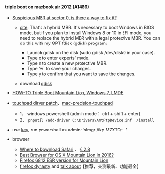 #### triple boot on macbook air 2012 (A1466)

* [Suspicious MBR at sector 0, is there a way to fix it?](https://superuser.com/questions/1140907/suspicious-mbr-at-sector-0-is-there-a-way-to-fix-it)
   * [cite](https://superuser.com/a/1142088/673168): That's a hybrid MBR. It's necessary to boot Windows in BIOS mode, but if you plan to install Windows 8 or 10 in EFI mode, you need to replace the hybrid MBR with a legal protective MBR. You can do this with my GPT fdisk (gdisk) program:
        - Launch gdisk on the disk (sudo gdisk /dev/disk0 in your case).
        - Type x to enter experts' mode.
        - Type n to create a new protective MBR.
        - Type 'w` to save your changes.
        - Type y to confirm that you want to save the changes.
    
   * download [gdisk](https://sourceforge.net/projects/gptfdisk/files/gptfdisk/)

* [HOW-TO Triple Boot Mountain Lion, Windows 7, LMDE](https://forums.linuxmint.com/viewtopic.php?t=132603)

* [touchpad dirver patch](https://www.douban.com/note/868175161/?_i=2043220h3i97ks)、[mac-precision-touchpad](https://github.com/imbushuo/mac-precision-touchpad/releases)
  * 1、 windows powershell (admin mode： ctrl + shift + enter)
  * 2、 ```pnputil /add-driver C:\Drivers\AmtPtpDevice.inf  /install```

* use [key](https://learn.microsoft.com/zh-cn/windows-server/get-started/kms-client-activation-keys?tabs=windows1110ltsc%2Cwindows81%2Cserver2025%2Cversion1803), run powershell as admin: 'slmgr /ikp M7XTQ-...'
* browser
  * [Where to Download Safari](https://www.iclarified.com/89103/where-to-download-safari) 、 [6.2.8](https://filehippo.com/mac/download_safari_for_mac/6.2.8/)
  * [Best Browser for OS X Mountain Lion in 2016?](https://forums.macrumors.com/threads/best-browser-for-os-x-mountain-lion-in-2016.1985353/)
  * [Firefox 68.12 ESR version for Mountain Lion](https://forums.macrumors.com/threads/firefox-quantum-ported-to-10-7-10-8.2191887/post-28827495)
  * [firefox dynasty](https://github.com/i3roly/firefox-dynasty/releases) and [talk about](https://forums.macrumors.com/threads/firefox-dynasty-firefox-for-os-x-10-8-also-web-app-templates.2446475/)【推荐，亲测最新、功能最全】
